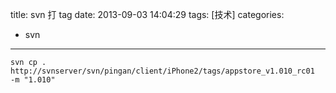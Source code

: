 title: svn 打 tag
date: 2013-09-03 14:04:29
tags: [技术]
categories: 
- svn
---
```
svn cp . http://svnserver/svn/pingan/client/iPhone2/tags/appstore_v1.010_rc01  -m "1.010"

```